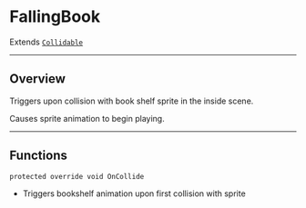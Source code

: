 # FallingBook

Extends [`Collidable`](Collidable.md)

___
## Overview

Triggers upon collision with book shelf sprite in the inside scene.

Causes sprite animation to begin playing.
___

## Functions

`protected override void OnCollide`

- Triggers bookshelf animation upon first collision with sprite